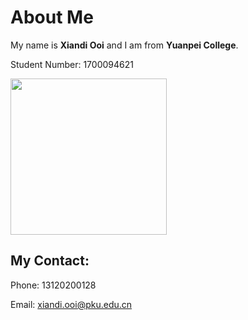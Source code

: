 # About Me

My name is **Xiandi Ooi** and I am from **Yuanpei College**.

Student Number: 1700094621

<img src = "https://user-images.githubusercontent.com/43445880/45863520-18eb5a00-bda9-11e8-9c83-5a4091aa99cc.jpg" height="250" width = "250">

## My Contact:
Phone: 13120200128

Email: xiandi.ooi@pku.edu.cn
